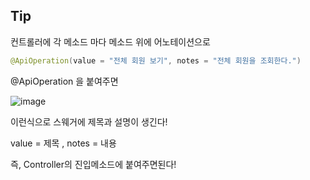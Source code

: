 
## Tip

컨트롤러에 각 메소드 마다 메소드 위에 어노테이션으로
```java
@ApiOperation(value = "전체 회원 보기", notes = "전체 회원을 조회한다.")
```

@ApiOperation 을 붙여주면


![image](https://user-images.githubusercontent.com/99226598/194254209-198d8eed-d19d-4582-8f29-5af554a5c5bb.png)

이런식으로 스웨거에 제목과 설명이 생긴다! 

value = 제목 , notes = 내용 

즉, Controller의 진입메소드에 붙여주면된다! 

